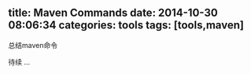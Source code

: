 title: Maven Commands
date: 2014-10-30 08:06:34
categories: tools
tags: [tools,maven]
---
总结maven命令




待续 ...